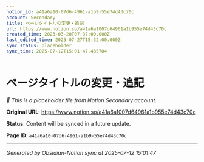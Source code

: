 ```yaml
---
notion_id: a41a6a10-07d6-4961-a1b9-55e74d43c70c
account: Secondary
title: ページタイトルの変更・追記
url: https://www.notion.so/a41a6a1007d64961a1b955e74d43c70c
created_time: 2023-03-20T07:37:00.000Z
last_edited_time: 2023-07-27T15:32:00.000Z
sync_status: placeholder
sync_time: 2025-07-12T15:01:47.435704
---
```


# ページタイトルの変更・追記

*🔄 This is a placeholder file from Notion Secondary account.*

**Original URL**: https://www.notion.so/a41a6a1007d64961a1b955e74d43c70c

**Status**: Content will be synced in a future update.

**Page ID**: `a41a6a10-07d6-4961-a1b9-55e74d43c70c`

---

*Generated by Obsidian-Notion sync at 2025-07-12 15:01:47*
